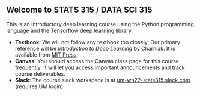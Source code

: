 ## Welcome to STATS 315 / DATA SCI 315

This is an introductory deep learning course using the Python programming language and the Tensorflow deep learning library.

- **Textbook**: We will not follow any textbook too closely. Our primary reference will be _Introduction to Deep Learning_ by Charniak. It is available from [MIT Press](https://mitpress.mit.edu/books/introduction-deep-learning).
- **Canvas**: You should access the Canvas class page for this course frequently. It will let you access important announcements and track course deliverables.
- **Slack**: The course slack workspace is at [um-wn22-stats315.slack.com](https://um-wn22-stats315.slack.com) (requires UM login)
